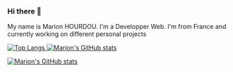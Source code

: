<!--[Cover](https://github.com/Marion-H/Marion-H/blob/main/img/back.jpg)-->
### Hi there 👋


My name is Marion HOURDOU.
I'm a Developper Web. I'm from France and currently working on different personal projects 

[![Top Langs](https://github-readme-stats.vercel.app/api/top-langs/?username=Marion-H&show_icons=true&theme=buefy&layout=compact) ![Marion's GitHub stats](https://github-readme-stats.vercel.app/api?username=Marion-H&show_icons=true&theme=buefy&layout=compact)](https://github.com/anuraghazra/github-readme-stats)

[![Marion's GitHub stats](https://github-readme-stats.vercel.app/api?username=Marion-H&show_icons=true&theme=buefy&layout=compact)](https://github.com/anuraghazra/github-readme-stats)


<!--
**Marion-H/Marion-H** is a ✨ _special_ ✨ repository because its `README.md` (this file) appears on your GitHub profile.

Here are some ideas to get you started:

- 🔭 I’m currently working on ...
- 🌱 I’m currently learning ...
- 👯 I’m looking to collaborate on ...
- 🤔 I’m looking for help with ...
- 💬 Ask me about ...
- 📫 How to reach me: ...
- 😄 Pronouns: ...
- ⚡ Fun fact: ...
-->
